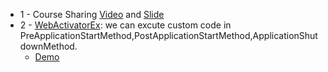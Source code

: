 * 1 - Course Sharing [Video](https://www.youtube.com/watch?v=-pzwRwYlXMw&list=PL6n9fhu94yhVm6S8I2xd6nYz2ZORd7X2v) and [Slide](http://csharp-video-tutorials.blogspot.com.ar/p/aspnet-mvc-tutorial-for-beginners.html)
* 2 - [WebActivatorEx](https://github.com/Wwawawa/WebActivator): we can excute custom code in PreApplicationStartMethod,PostApplicationStartMethod,ApplicationShutdownMethod.
  * [Demo](https://github.com/Wwawawa/Guiding/blob/master/f3-MVC/ControllerFactoryBaseOnUnity/Demo-init.cs)

